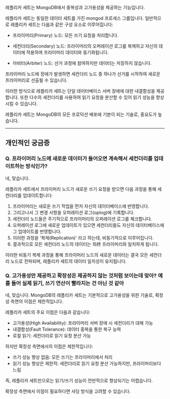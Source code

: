 레플리카 세트는 MongoDB에서 중복성과 고가용성을 제공하는 기능입니다.

레플리카 세트는 동일한 데이터 세트를 가진 mongod 프로세스 그룹입니다. 일반적으로 레플리카 세트는 다음과 같은 구성 요소로 이루어집니다:

- 프라이머리(Primary) 노드: 모든 쓰기 요청을 처리합니다.

- 세컨더리(Secondary) 노드: 프라이머리의 오퍼레이션 로그를 복제하고 자신의 데이터에 적용하여 프라이머리 데이터와 동기화됩니다.

- 아비터(Arbiter) 노드: 선거 과정에 참여하지만 데이터는 저장하지 않습니다.

프라이머리 노드에 장애가 발생하면 세컨더리 노드 중 하나가 선거를 시작하여 새로운 프라이머리로 선출될 수 있습니다.

이러한 방식으로 레플리카 세트는 단일 데이터베이스 서버 장애에 대한 내결함성을 제공합니다. 또한 다수의 세컨더리를 사용하여 읽기 요청을 분산할 수 있어 읽기 성능을 향상시킬 수 있습니다.

레플리카 세트는 MongoDB의 모든 프로덕션 배포에 기본이 되는 기술로, 중요도가 높습니다.

---

## 개인적인 궁금증

### Q. 프라이머리 노드에 새로운 데이터가 들어오면 계속해서 세컨더리를 업데이트하는 방식인가?

네, 맞습니다.

레플리카 세트에서 프라이머리 노드가 새로운 쓰기 요청을 받으면 다음 과정을 통해 세컨더리를 업데이트합니다:

1. 프라이머리는 새로운 쓰기 작업을 먼저 자신의 데이터베이스에 반영합니다.
2. 그리고나서 그 변경 사항을 오퍼레이션 로그(oplog)에 기록합니다.
3. 세컨더리 노드들은 주기적으로 프라이머리의 오퍼레이션 로그를 체크합니다.
4. 오퍼레이션 로그에 새로운 업데이트가 있으면 세컨더리들도 자신의 데이터베이스에 그 업데이트를 반영합니다.
5. 이러한 과정을 '복제(Replication)' 라고 하는데, 비동기적으로 이루어집니다.
6. 결과적으로 모든 세컨더리 노드의 데이터는 최终 프라이머리와 일치하게 됩니다.

이러한 비동기 복제 과정을 통해 프라이머리 노드의 새로운 데이터는 결국 모든 세컨더리 노드로 전파되며, 레플리카 세트의 데이터 일치성이 유지됩니다.

### Q. 고가용성만 제공하고 확장성은 제공하지 않는 것처럼 보이는데 맞아? 예를 들어 실제 읽기, 쓰기 연산이 빨라지는 건 아닌 것 같아

네, 맞습니다. MongoDB의 레플리카 세트는 기본적으로 고가용성을 위한 기술로, 확장성 측면의 이점은 제한적입니다.

레플리카 세트의 주요 이점은 다음과 같습니다:

- 고가용성(High Availability): 프라이머리 서버 장애 시 세컨더리가 대체 가능
- 내결함성(Fault Tolerance): 데이터 중복을 통한 복구 능력
- 로컬 읽기: 세컨더리로 읽기 요청 분산 가능

하지만 확장성 측면에서의 이점은 제한적입니다:

- 쓰기 성능 향상 없음: 모든 쓰기는 프라이머리에서 처리
- 읽기 성능 향상은 제한적: 세컨더리로 읽기 요청 분산 가능하지만, 프라이머리보다 느림

즉, 레플리카 세트만으로는 읽기/쓰기 성능이 전반적으로 향상되기는 어렵습니다.

확장성 측면에서 이점이 필요하다면 샤딩 방식을 고려할 수 있습니다.
